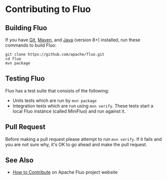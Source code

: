 <!--
Licensed to the Apache Software Foundation (ASF) under one or more
contributor license agreements.  See the NOTICE file distributed with
this work for additional information regarding copyright ownership.
The ASF licenses this file to You under the Apache License, Version 2.0
(the "License"); you may not use this file except in compliance with
the License.  You may obtain a copy of the License at

    http://www.apache.org/licenses/LICENSE-2.0

Unless required by applicable law or agreed to in writing, software
distributed under the License is distributed on an "AS IS" BASIS,
WITHOUT WARRANTIES OR CONDITIONS OF ANY KIND, either express or implied.
See the License for the specific language governing permissions and
limitations under the License.
-->

# Contributing to Fluo

## Building Fluo

If you have [Git], [Maven], and [Java][java] (version 8+) installed, run these commands to build
Fluo:

    git clone https://github.com/apache/fluo.git
    cd fluo
    mvn package

## Testing Fluo

Fluo has a test suite that consists of the following:

*  Units tests which are run by `mvn package`
*  Integration tests which are run using `mvn verify`. These tests start a local Fluo instance
   (called MiniFluo) and run against it.

## Pull Request

Before making a pull request please attempt to run `mvn verify`.  If it fails and you are not sure 
why, it's OK to go ahead and make the pull request.

## See Also

* [How to Contribute][contribute] on Apache Fluo project website

[Git]: https://git-scm.com/
[java]: http://openjdk.java.net/
[Maven]: https://maven.apache.org/
[contribute]: https://fluo.apache.org/how-to-contribute/
